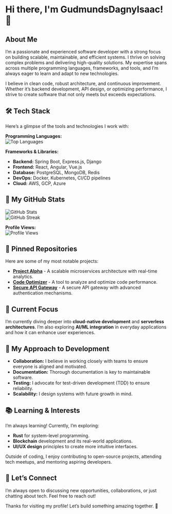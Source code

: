 # Hi there, I'm GudmundsDagnyIsaac! 👋  

## About Me  
I’m a passionate and experienced software developer with a strong focus on building scalable, maintainable, and efficient systems. I thrive on solving complex problems and delivering high-quality solutions. My expertise spans across multiple programming languages, frameworks, and tools, and I’m always eager to learn and adapt to new technologies.  

I believe in clean code, robust architecture, and continuous improvement. Whether it’s backend development, API design, or optimizing performance, I strive to create software that not only meets but exceeds expectations.  

## 🛠️ Tech Stack  
Here’s a glimpse of the tools and technologies I work with:  

**Programming Languages:**  
![Top Languages](https://github-readme-stats.vercel.app/api/top-langs/?username=GudmundsDagnyIsaac&layout=compact&theme=dark)  

**Frameworks & Libraries:**  
- **Backend:** Spring Boot, Express.js, Django  
- **Frontend:** React, Angular, Vue.js  
- **Database:** PostgreSQL, MongoDB, Redis  
- **DevOps:** Docker, Kubernetes, CI/CD pipelines  
- **Cloud:** AWS, GCP, Azure  

## 🌟 My GitHub Stats  
![GitHub Stats](https://github-readme-stats.vercel.app/api?username=GudmundsDagnyIsaac&show_icons=true&theme=dark&count_private=true)  
![GitHub Streak](https://github-readme-streak-stats.herokuapp.com/?user=GudmundsDagnyIsaac&theme=dark)  

**Profile Views:**  
![Profile Views](https://komarev.com/ghpvc/?username=GudmundsDagnyIsaac&color=blue&style=flat-square)  

## 📌 Pinned Repositories  
Here are some of my most notable projects:  
- **[Project Alpha](https://github.com/GudmundsDagnyIsaac/ProjectAlpha)** - A scalable microservices architecture with real-time analytics.  
- **[Code Optimizer](https://github.com/GudmundsDagnyIsaac/CodeOptimizer)** - A tool to analyze and optimize code performance.  
- **[Secure API Gateway](https://github.com/GudmundsDagnyIsaac/SecureAPI)** - A secure API gateway with advanced authentication mechanisms.  

## 🔭 Current Focus  
I’m currently diving deeper into **cloud-native development** and **serverless architectures**. I’m also exploring **AI/ML integration** in everyday applications and how it can enhance user experiences.  

## 🚀 My Approach to Development  
- **Collaboration:** I believe in working closely with teams to ensure everyone is aligned and motivated.  
- **Documentation:** Thorough documentation is key to maintainable software.  
- **Testing:** I advocate for test-driven development (TDD) to ensure reliability.  
- **Scalability:** I design systems with future growth in mind.  

## 📚 Learning & Interests  
I’m always learning! Currently, I’m exploring:  
- **Rust** for system-level programming.  
- **Blockchain** development and its real-world applications.  
- **UI/UX design** principles to create more intuitive interfaces.  

Outside of coding, I enjoy contributing to open-source projects, attending tech meetups, and mentoring aspiring developers.  

## 💬 Let’s Connect  
I’m always open to discussing new opportunities, collaborations, or just chatting about tech. Feel free to reach out!  

Thanks for visiting my profile! Let’s build something amazing together. 🚀
